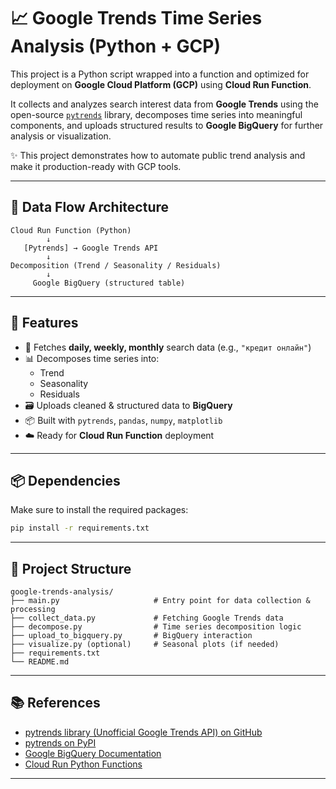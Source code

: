 # 📈 Google Trends Time Series Analysis (Python + GCP)

This project is a Python script wrapped into a function and optimized for deployment on **Google Cloud Platform (GCP)** using **Cloud Run Function**.

It collects and analyzes search interest data from **Google Trends** using the open-source [`pytrends`](https://github.com/GeneralMills/pytrends) library, decomposes time series into meaningful components, and uploads structured results to **Google BigQuery** for further analysis or visualization.

✨ This project demonstrates how to automate public trend analysis and make it production-ready with GCP tools.

---

## 🔗 Data Flow Architecture

```text
Cloud Run Function (Python)
        ↓
   [Pytrends] → Google Trends API
        ↓
Decomposition (Trend / Seasonality / Residuals)
        ↓
     Google BigQuery (structured table)
```

---

## 🚀 Features

- 📅 Fetches **daily, weekly, monthly** search data (e.g., `"кредит онлайн"`)
- 📊 Decomposes time series into:
  - Trend
  - Seasonality
  - Residuals
- 🗃️ Uploads cleaned & structured data to **BigQuery**
- 📦 Built with `pytrends`, `pandas`, `numpy`, `matplotlib`
- ☁️ Ready for **Cloud Run Function** deployment

---

## 📦 Dependencies

Make sure to install the required packages:

```bash
pip install -r requirements.txt
```

---

## 📁 Project Structure

```text
google-trends-analysis/
├── main.py                     # Entry point for data collection & processing
├── collect_data.py             # Fetching Google Trends data
├── decompose.py                # Time series decomposition logic
├── upload_to_bigquery.py       # BigQuery interaction
├── visualize.py (optional)     # Seasonal plots (if needed)
├── requirements.txt
└── README.md
```

---

## 📚 References

- [pytrends library (Unofficial Google Trends API) on GitHub](https://github.com/GeneralMills/pytrends)
- [pytrends on PyPI](https://pypi.org/project/pytrends/)
- [Google BigQuery Documentation](https://cloud.google.com/bigquery/docs)
- [Cloud Run Python Functions](https://cloud.google.com/run/docs/quickstarts/build-and-deploy/python)

---

